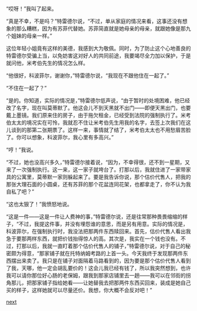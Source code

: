 
“哎呀！”我叫了起来。

“真是不幸，不是吗？”特雷德尔说，“不过，单从家庭的情况来看，这事还没有想象的那么糟糕，因为有苏菲代替她。苏菲简直就是她母亲的母亲，就跟她像是那九个姐妹的母亲一样。”

这位年轻小姐竟有这样的美德，我感到大为敬佩。同时，为了防止这个心地善良的特雷德尔受骗上当，以免妨害这对好人的共同前途，我要竭尽全力加以保护，于是就问他，米考伯先生的情况怎么样。

“他很好，科波菲尔，谢谢你，”特雷德尔说，“我现在不跟他住在一起了。”

“不住在一起了？”

“是的。你知道，实际的情况是，”特雷德尔低声说，“由于暂时的处境困难，他已经改了名字，现在叫莫蒂默了。他这会儿不到天黑就不出门——即便天黑出门，也要戴上墨镜。我们原来住的房子，由于拖欠租金，已经受到法院的强制执行了。米考伯太太的境况实在可怜，我就忍不住让米考伯先生用我的名字，去签上次我们在这儿谈到的那第二张期票了。这样一来，事情就了结了，米考伯太太也不用愁眉苦脸了。你可以想象，科波菲尔，我心里有多高兴。”

“哼！”我说。

“不过，她也没高兴多久，”特雷德尔接着说，“因为，不幸得很，还不到一星期，又来了一次强制执行。这一来，这一家子就垮台了。打那以后，我就住进了一家带家具的公寓里，莫蒂默一家则躲起来了。要是我告诉你说，那个估价代售人，把我的那张大理石面的小圆桌，还有苏菲的那个花盆连同花架，也都拿走了，你不认为我自私了吧？”

“这也太狠了！”我愤怒地说。

“这是一件——这是一件让人费神的事，”特雷德尔说，还是往常那种畏畏缩缩的样子，“不过，我提这件事，并没有埋怨谁的意思，而是另有用意。实际的情况是，科波菲尔，在强制执行时，我没法把那两件东西赎回来。首先，估价代售人看出我急于要那两样东西，就把价钱抬得惊人的高。其次是，我实在一个钱也没有。不过，打那以后，我就一直盯着那个估价代售人的铺子，”特雷德尔说，对于自己的秘密颇为得意，“那家铺子就在托特纳姆考路的上首一头。今天我终于发现那两件东西摆出来卖了。我只是在铺子对面隔着马路看到的，因为要是那个估价代售人看到了我，天哪，他一定会胡乱要价的！这会儿我已经有钱了，所以我突然想到，也许我可以请你那位好心肠的老保姆，跟我到那家店铺里去一趟——我可以在邻街的拐角那儿，把那家铺子指给她看——让她替我去把那两件东西买回来，装成是她自己买的样子，这样她就可以尽量还价。我想，你大概不会反对吧！”

[next](page438)